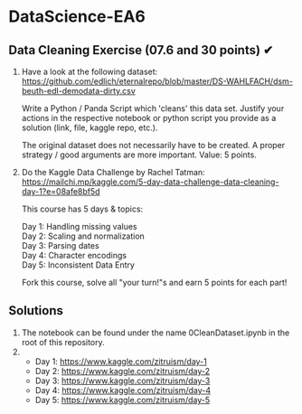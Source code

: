 # DataScience-EA6
## Data Cleaning Exercise (07.6 and 30 points) ✔
1. Have a look at the following dataset: https://github.com/edlich/eternalrepo/blob/master/DS-WAHLFACH/dsm-beuth-edl-demodata-dirty.csv

    Write a Python / Panda Script which 'cleans' this data set. Justify your actions in the respective notebook or python script you provide as a solution (link, file, kaggle repo, etc.).
    
    The original dataset does not necessarily have to be created. A proper strategy / good arguments are more important. Value: 5 points.

2.  Do the Kaggle Data Challenge by Rachel Tatman: https://mailchi.mp/kaggle.com/5-day-data-challenge-data-cleaning-day-1?e=08afe8bf5d

    This course has 5 days & topics:
    
    Day 1: Handling missing values  
    Day 2: Scaling and normalization  
    Day 3: Parsing dates  
    Day 4: Character encodings  
    Day 5: Inconsistent Data Entry  
    
    Fork this course, solve all "your turn!"s and earn 5 points for each part!
    
## Solutions
1. The notebook can be found under the name 0CleanDataset.ipynb in the root of this repository.
2. 
    - Day 1:  https://www.kaggle.com/zitruism/day-1
    - Day 2:  https://www.kaggle.com/zitruism/day-2    
    - Day 3:  https://www.kaggle.com/zitruism/day-3  
    - Day 4:  https://www.kaggle.com/zitruism/day-4    
    - Day 5:  https://www.kaggle.com/zitruism/day-5  